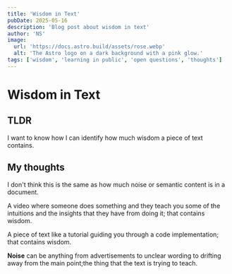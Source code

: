 ```yaml
---
title: 'Wisdom in Text'
pubDate: 2025-05-16
description: 'Blog post about wisdom in text'
author: 'NS'
image:
  url: 'https://docs.astro.build/assets/rose.webp'
  alt: 'The Astro logo on a dark background with a pink glow.'
tags: ['wisdom', 'learning in public', 'open questions', 'thoughts']
---
```


# Wisdom in Text

## TLDR

I want to know how I can identify how much wisdom a piece of text contains.

## My thoughts

I don't think this is the same as how much noise or semantic content is in a document.

A video where someone does something and they teach you some of the intuitions and the insights that they have from doing it; that contains wisdom.

A piece of text like a tutorial guiding you through a code implementation; that contains wisdom.

**Noise** can be anything from advertisements to unclear wording to drifting away from the main point;the thing that the text is trying to teach.
